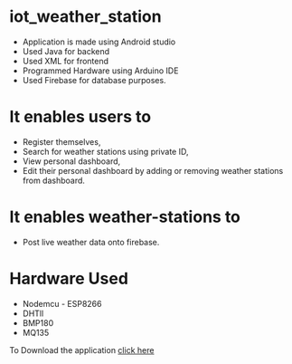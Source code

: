 # iot_weather_station
- Application is made using Android studio
- Used Java for backend
- Used XML for frontend
- Programmed Hardware using Arduino IDE 
- Used Firebase for database purposes.

# It enables users to 
- Register themselves, 
- Search for weather stations using private ID,
- View personal dashboard,
- Edit their personal dashboard by adding or removing weather stations from dashboard.

# It enables weather-stations to 
- Post live weather data onto firebase.

# Hardware Used
- Nodemcu - ESP8266
- DHTll 
- BMP180
- MQ135

To Download the application [click here](https://github.com/kathuriabhinav/iot_weather_station/raw/main/Executable.apk)
